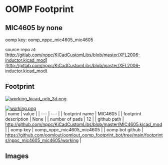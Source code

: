 # OOMP Footprint  
## MIC4605  by none  
  
oomp key: oomp_nppc_mic4605_mic4605  
  
source repo at: [http://gitlab.com/nppc/KiCadCustomLibs/blob/master/XFL2006-inductor.kicad_mod](http://gitlab.com/nppc/KiCadCustomLibs/blob/master/XFL2006-inductor.kicad_mod)  
## Footprint  
  
[![working_kicad_pcb_3d.png](working_kicad_pcb_3d_600.png)](working_kicad_pcb_3d.png)  
  
[![working.png](working_600.png)](working.png)  
| name | value | 
| --- | --- | 
| footprint name | MIC4605 | 
| footprint description | None | 
| number of pads | 12 | 
| github path | http://github.com/nppc/KiCadCustomLibs/blob/master/MIC4605.kicad_mod | 
| oomp key | oomp_nppc_mic4605_mic4605 | 
| oomp bot github | https://github.com/oomlout/oomlout_oomp_footprint_bot/tree/main/footprints/nppc_mic4605_mic4605/working | 
## Images  

